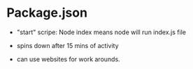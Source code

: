 # Package.json
- "start" scripe: Node index means node will run index.js file


- spins down after 15 mins of activity
- can use websites for work arounds.
